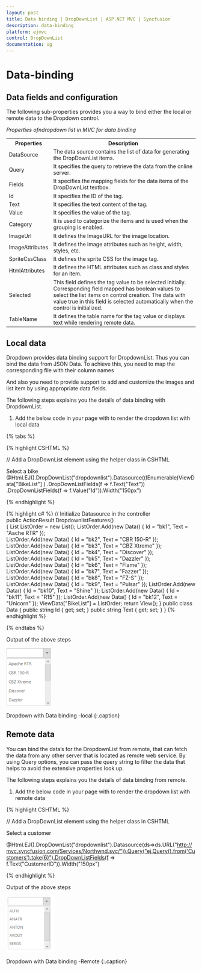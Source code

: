 ```yaml
---
layout: post
title: Data binding | DropDownList | ASP.NET MVC | Syncfusion
description: data-binding 
platform: ejmvc
control: DropDownList
documentation: ug
---
```


# Data-binding 

## Data fields and configuration 

The following sub-properties provides you a way to bind either the local or remote data to the Dropdown control.

_Properties ofndropdown list in MVC for data binding_

<table>
<tr>
<th>
Properties</th><th>
Description</th></tr>
<tr>
<td>
DataSource</td><td>
The data source contains the list of data for generating the DropDownList items.</td></tr>
<tr>
<td>
Query</td><td>
It specifies the query to retrieve the data from the online server.</td></tr>
<tr>
<td>
Fields</td><td>
It specifies the mapping fields for the data items of the DropDownList textbox.</td></tr>
<tr>
<td>
Id</td><td>
It specifies the ID of the tag.</td></tr>
<tr>
<td>
Text</td><td>
It specifies the text content of the tag.</td></tr>
<tr>
<td>
Value</td><td>
It specifies the value of the tag.</td></tr>
<tr>
<td>
Category</td><td>
It is used to categorize the items and is used when the grouping is enabled.</td></tr>
<tr>
<td>
ImageUrl</td><td>
It defines the ImageURL for the image location.</td></tr>
<tr>
<td>
ImageAttributes</td><td>
It defines the image attributes such as height, width, styles, etc.</td></tr>
<tr>
<td>
SpriteCssClass</td><td>
It defines the sprite CSS for the image tag.</td></tr>
<tr>
<td>
HtmlAttributes</td><td>
It defines the HTML attributes such as class and styles for an item.</td></tr>
<tr>
<td>
Selected</td><td>
This field defines the tag value to be selected initially. Corresponding field mapped has boolean values to select the list items on control creation. The data with value true in this field is selected automatically when the control is initialized.</td></tr>
<tr>
<td>
TableName</td><td>
It defines the table name for the tag value or displays text while rendering remote data.</td></tr>
</table>




## Local data

Dropdown provides data binding support for DropdownList. Thus you can bind the data from JSON Data. To achieve this, you need to map the corresponding file with their column names

And also you need to provide support to add and customize the images and list item by using appropriate data fields. 

The following steps explains you the details of data binding with DropdownList. 

1. Add the below code in your page with to render the dropdown list with local data

{% tabs %}
  
{% highlight CSHTML %}

// Add a DropDownList element using the helper class in CSHTML<div class="control">
<div class="ctrllabel">Select a bike</div>  
      @Html.EJ().DropDownList("dropdownlist").Datasource((IEnumerable<Data>)ViewData["BikeList"] )
	  .DropDownListFields(f => f.Text("Text"))
	  .DropDownListFields(f => f.Value("Id")).Width("150px") 
</div>

{% endhighlight %}

{% highlight c# %}
// Initialize Datasource in the controller  
public ActionResult DropdownlistFeatures()  
{
	List<Data> ListOrder = new List<Data>();
	ListOrder.Add(new Data() { Id = "bk1", Text = "Aache RTR" });  
	ListOrder.Add(new Data() { Id = "bk2", Text = "CBR 150-R" });  
	ListOrder.Add(new Data() { Id = "bk3", Text = "CBZ Xtreme" }); 
	ListOrder.Add(new Data() { Id = "bk4", Text = "Discover" });  
	ListOrder.Add(new Data() { Id = "bk5", Text = "Dazzler" });  
	ListOrder.Add(new Data() { Id = "bk6", Text = "Flame" });    
	ListOrder.Add(new Data() { Id = "bk7", Text = "Fazzer" });  
	ListOrder.Add(new Data() { Id = "bk8", Text = "FZ-S" });    
	ListOrder.Add(new Data() { Id = "bk9", Text = "Pulsar" });
	ListOrder.Add(new Data() { Id = "bk10", Text = "Shine" });
	ListOrder.Add(new Data() { Id = "bk11", Text = "R15" }); 
	ListOrder.Add(new Data() { Id = "bk12", Text = "Unicorn" });
	ViewData["BikeList"] = ListOrder;
	return View();
}
public class Data
{
	public string Id { get; set; }
	public string Text { get; set; } 
}
{% endhighlight %}

{% endtabs %}


Output of the above steps



![](Data-binding_images/Data-binding_img1.png)

Dropdown with Data binding -local
{:.caption}

## Remote data 

You can bind the data’s for the DropdownList from remote, that can fetch the data from any other server that is located as remote web service. By using Query options, you can pass the query string to filter the data that helps to avoid the extensive properties look up. 

The following steps explains you the details of data binding from remote. 

1. Add the below code in your page with to render the dropdown list with remote data



{% highlight CSHTML %}

// Add a DropDownList element using the helper class in CSHTML



<div class="ctrllabel">Select a customer</div>

   @Html.EJ().DropDownList("dropdownlist").Datasource(ds=>ds.URL("http://mvc.syncfusion.com/Services/Northwnd.svc/")).Query("ej.Query().from('Customers').take(6)").DropDownListFields(f => f.Text("CustomerID")).Width("150px")                      


{% endhighlight %}


Output of the above steps



![](Data-binding_images/Data-binding_img2.png)

Dropdown with Data binding -Remote 
{:.caption}



